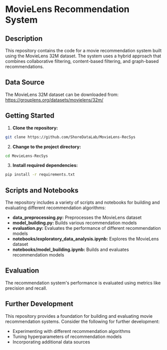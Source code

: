 # MovieLens Recommendation System

## Description
This repository contains the code for a movie recommendation system built using the MovieLens 32M dataset. The system uses a hybrid approach that combines collaborative filtering, content-based filtering, and graph-based recommendations.

## Data Source
The MovieLens 32M dataset can be downloaded from:
https://grouplens.org/datasets/movielens/32m/

## Getting Started

1. **Clone the repository:**
```bash
git clone https://github.com/ShoreDataLab/MovieLens-RecSys
```

2. **Change to the project directory:**
```bash
cd MovieLens-RecSys
```

3. **Install required dependencies:**
```bash
pip install -r requirements.txt
```

## Scripts and Notebooks
The repository includes a variety of scripts and notebooks for building and evaluating different recommendation algorithms:

* **data_preprocessing.py:** Preprocesses the MovieLens dataset
* **model_building.py:** Builds various recommendation models
* **evaluation.py:** Evaluates the performance of different recommendation models
* **notebooks/exploratory_data_analysis.ipynb:** Explores the MovieLens dataset
* **notebooks/model_building.ipynb:** Builds and evaluates recommendation models

## Evaluation
The recommendation system's performance is evaluated using metrics like precision and recall.

## Further Development
This repository provides a foundation for building and evaluating movie recommendation systems. Consider the following for further development:

* Experimenting with different recommendation algorithms
* Tuning hyperparameters of recommendation models
* Incorporating additional data sources